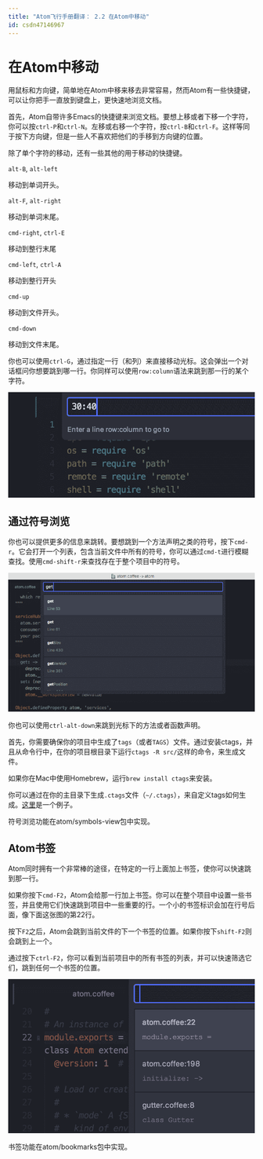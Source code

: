 ```yaml
---
title: "Atom飞行手册翻译： 2.2 在Atom中移动"
id: csdn47146967
---
```


# 在Atom中移动

用鼠标和方向键，简单地在Atom中移来移去非常容易，然而Atom有一些快捷键，可以让你把手一直放到键盘上，更快速地浏览文档。

首先，Atom自带许多Emacs的快捷键来浏览文档。要想上移或者下移一个字符，你可以按`ctrl-P`和`ctrl-N`。左移或右移一个字符，按`ctrl-B`和`ctrl-F`。这样等同于按下方向键，但是一些人不喜欢把他们的手移到方向键的位置。

除了单个字符的移动，还有一些其他的用于移动的快捷键。

`alt-B`, `alt-left`

移动到单词开头。

`alt-F`, `alt-right`

移动到单词末尾。

`cmd-right`, `ctrl-E`

移动到整行末尾

`cmd-left`, `ctrl-A`

移动到整行开头

`cmd-up`

移动到文件开头。

`cmd-down`

移动到文件末尾。

你也可以使用`ctrl-G`，通过指定一行（和列）来直接移动光标。这会弹出一个对话框问你想要跳到哪一行。你同样可以使用`row:column`语法来跳到那一行的某个字符。

![](../img/9e2a949b2bd4ca76477d9322bad82bb2.png)

## 通过符号浏览

你也可以提供更多的信息来跳转。要想跳到一个方法声明之类的符号，按下`cmd-r`。它会打开一个列表，包含当前文件中所有的符号，你可以通过`cmd-t`进行模糊查找。使用`cmd-shift-r`来查找存在于整个项目中的符号。

![](../img/148470429a45fee8ee472cd99124894f.png)

你也可以使用`ctrl-alt-down`来跳到光标下的方法或者函数声明。

首先，你需要确保你的项目中生成了`tags`（或者`TAGS`）文件。通过安装ctags，并且从命令行中，在你的项目根目录下运行`ctags -R src/`这样的命令，来生成文件。

如果你在Mac中使用Homebrew，运行`brew install ctags`来安装。

你可以通过在你的主目录下生成`.ctags`文件（`~/.ctags`），来自定义tags如何生成。[这里](https://github.com/atom/symbols-view/blob/master/lib/.ctags)是一个例子。

符号浏览功能在atom/symbols-view包中实现。

## Atom书签

Atom同时拥有一个非常棒的途径，在特定的一行上面加上书签，使你可以快速跳到那一行。

如果你按下`cmd-F2`，Atom会给那一行加上书签。你可以在整个项目中设置一些书签，并且使用它们快速跳到项目中一些重要的行。一个小的书签标识会加在行号后面，像下面这张图的第22行。

按下`F2`之后，Atom会跳到当前文件的下一个书签的位置。如果你按下`shift-F2`则会跳到上一个。

通过按下`ctrl-F2`，你可以看到当前项目中的所有书签的列表，并可以快速筛选它们，跳到任何一个书签的位置。

![](../img/12643f50faace78163039d39226b77bf.png)

书签功能在atom/bookmarks包中实现。